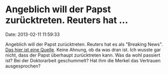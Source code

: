 Angeblich will der Papst zurücktreten. Reuters hat \...
=======================================================

Date: 2013-02-11 11:59:33

Angeblich will der Papst zurücktreten. Reuters hat es als \"Breaking
News\". [Das hier ist eine
Quelle](http://www.corriere.it/cronache/13_febbraio_11/papa-lascia-pontificato_d6c03642-7438-11e2-b945-c75ed2830f7b.shtml).
Keine Ahnung, ob da was dran ist. Ich wusste gar nicht, dass der Papst
überhaupt zurücktreten kann. Was da wohl passiert ist? Bei der
Doktorarbeit geschummelt? Hat ihm die Merkel das Vertrauen
ausgesprochen?
